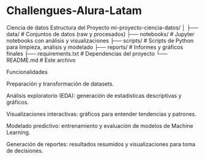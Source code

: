 # Challengues-Alura-Latam
Ciencia de datos
Estructura del Proyecto
mi-proyecto-ciencia-datos/
│
├── data/                 # Conjuntos de datos (raw y procesados)
├── notebooks/            # Jupyter notebooks con análisis y visualizaciones
├── scripts/              # Scripts de Python para limpieza, análisis y modelado
├── reports/              # Informes y gráficos finales
├── requirements.txt      # Dependencias del proyecto
└── README.md             # Este archivo

Funcionalidades

Preparación y transformación de datasets.

Análisis exploratorio (EDA): generación de estadísticas descriptivas y gráficos.

Visualizaciones interactivas: gráficos para entender tendencias y patrones.

Modelado predictivo: entrenamiento y evaluación de modelos de Machine Learning.

Generación de reportes: resultados resumidos y visualizaciones para toma de decisiones.
